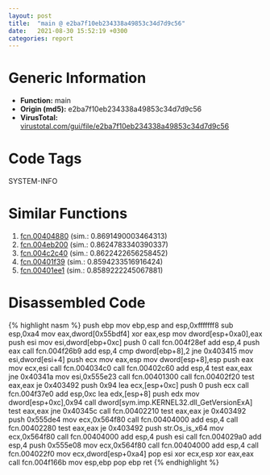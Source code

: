 ```yaml
---
layout: post
title:  "main @ e2ba7f10eb234338a49853c34d7d9c56"
date:   2021-08-30 15:52:19 +0300
categories: report
---
```


# Generic Information
- **Function:** main
- **Origin (md5):** e2ba7f10eb234338a49853c34d7d9c56
- **VirusTotal:** [virustotal.com/gui/file/e2ba7f10eb234338a49853c34d7d9c56][virustotal_ref]

# Code Tags
<span class="tag" id="SYSTEM-INFO">SYSTEM-INFO</span>


# Similar Functions

1. [fcn.00404880][similar_1_ref] (sim.: 0.8691490003464313)
2. [fcn.004eb200][similar_2_ref] (sim.: 0.8624783340390337)
3. [fcn.004c2c40][similar_3_ref] (sim.: 0.8622422656258452)
4. [fcn.00401f39][similar_4_ref] (sim.: 0.8594233516916424)
5. [fcn.00401ee1][similar_5_ref] (sim.: 0.8589222245067881)


# Disassembled Code

{% highlight nasm %}
push ebp
mov ebp,esp
and esp,0xfffffff8
sub esp,0xa4
mov eax,dword[0x55bdf4]
xor eax,esp
mov dword[esp+0xa0],eax
push esi
mov esi,dword[ebp+0xc]
push 0
call fcn.004f28ef
add esp,4
push eax
call fcn.004f26b9
add esp,4
cmp dword[ebp+8],2
jne 0x403415
mov esi,dword[esi+4]
push ecx
mov eax,esp
mov dword[esp+8],esp
push eax
mov ecx,esi
call fcn.004034c0
call fcn.00402c60
add esp,4
test eax,eax
jne 0x40341a
mov esi,0x555e23
call fcn.00401300
call fcn.00402f20
test eax,eax
je 0x403492
push 0x94
lea ecx,[esp+0xc]
push 0
push ecx
call fcn.004f37e0
add esp,0xc
lea edx,[esp+8]
push edx
mov dword[esp+0xc],0x94
call dword[sym.imp.KERNEL32.dll_GetVersionExA]
test eax,eax
jne 0x40345c
call fcn.00402210
test eax,eax
je 0x403492
push 0x555de4
mov ecx,0x564f80
call fcn.00404000
add esp,4
call fcn.00402280
test eax,eax
je 0x403492
push str.Os_is_x64
mov ecx,0x564f80
call fcn.00404000
add esp,4
push esi
call fcn.004029a0
add esp,4
push 0x555e08
mov ecx,0x564f80
call fcn.00404000
add esp,4
call fcn.004022f0
mov ecx,dword[esp+0xa4]
pop esi
xor ecx,esp
xor eax,eax
call fcn.004f166b
mov esp,ebp
pop ebp
ret 
{% endhighlight %}


[similar_1_ref]: /report/fcn.00404880@d59f9c4f445b9f980173dec064f55091
[similar_2_ref]: /report/fcn.004eb200@279a61b1e76da49531f1f16fd1102a2d
[similar_3_ref]: /report/fcn.004c2c40@279a61b1e76da49531f1f16fd1102a2d
[similar_4_ref]: /report/fcn.00401f39@faca7110288761a0f664158c1f6c3986
[similar_5_ref]: /report/fcn.00401ee1@8a08237568bc7b1a4e9813b2af535d73
[virustotal_ref]: https://www.virustotal.com/gui/file/e2ba7f10eb234338a49853c34d7d9c56